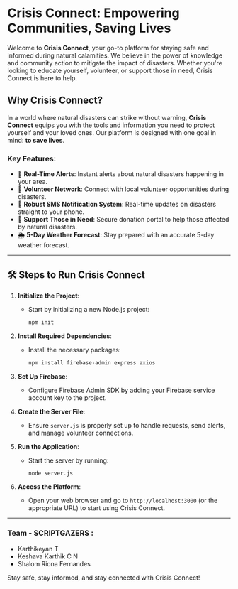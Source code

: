 #  Crisis Connect: Empowering Communities, Saving Lives

Welcome to **Crisis Connect**, your go-to platform for staying safe and informed during natural calamities. We believe in the power of knowledge and community action to mitigate the impact of disasters. Whether you're looking to educate yourself, volunteer, or support those in need, Crisis Connect is here to help.

##  Why Crisis Connect?

In a world where natural disasters can strike without warning, **Crisis Connect** equips you with the tools and information you need to protect yourself and your loved ones. Our platform is designed with one goal in mind: **to save lives**.

### Key Features:
- 🚨 **Real-Time Alerts**: Instant alerts about natural disasters happening in your area.
- 🤝 **Volunteer Network**: Connect with local volunteer opportunities during disasters.
- 📱 **Robust SMS Notification System**: Real-time updates on disasters straight to your phone.
- 💖 **Support Those in Need**: Secure donation portal to help those affected by natural disasters.
- 🌦️ **5-Day Weather Forecast**: Stay prepared with an accurate 5-day weather forecast.

---

## 🛠️ Steps to Run Crisis Connect

1. **Initialize the Project**:
   - Start by initializing a new Node.js project:
     ```bash
     npm init
     ```

2. **Install Required Dependencies**:
   - Install the necessary packages:
     ```bash
     npm install firebase-admin express axios
     ```

3. **Set Up Firebase**:
   - Configure Firebase Admin SDK by adding your Firebase service account key to the project.

4. **Create the Server File**:
   - Ensure `server.js` is properly set up to handle requests, send alerts, and manage volunteer connections.

5. **Run the Application**:
   - Start the server by running:
     ```bash
     node server.js
     ```

6. **Access the Platform**:
   - Open your web browser and go to `http://localhost:3000` (or the appropriate URL) to start using Crisis Connect.

---

### Team - SCRIPTGAZERS :
- Karthikeyan T
- Keshava Karthik C N
- Shalom Riona Fernandes

Stay safe, stay informed, and stay connected with Crisis Connect!
